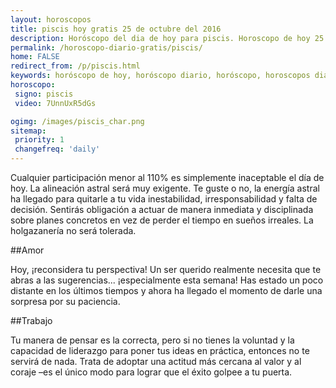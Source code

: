 ```yaml
---
layout: horoscopos
title: piscis hoy gratis 25 de octubre del 2016 
description: Horóscopo del dia de hoy para piscis. Horoscopo de hoy 25 de octubre del 2016. Las predicciones de amor, trabajo, vida personal gratis.
permalink: /horoscopo-diario-gratis/piscis/
home: FALSE
redirect_from: /p/piscis.html
keywords: horóscopo de hoy, horóscopo diario, horóscopo, horoscopos diarios gratis del dia de hoy, horóscopo diario gratis,horóscopo 2016, horóscopo esperanza gracia, horoscopo piscis hoy, horoscop, horóscopos gratis, horoscopo piscis, horoscopo piscis 2016, Tarot, Astrologia, Zodíaco, piscis, horoscopo gratis
horoscopo:
 signo: piscis
 video: 7UnnUxR5dGs

ogimg: /images/piscis_char.png
sitemap:
 priority: 1
 changefreq: 'daily'
---
```



Cualquier participación menor al 110% es simplemente inaceptable el día de hoy. La alineación astral será muy exigente. Te guste o no, la energía astral ha llegado para quitarle a tu vida inestabilidad, irresponsabilidad y falta de decisión. Sentirás obligación a actuar de manera inmediata y disciplinada sobre planes concretos en vez de perder el tiempo en sueños irreales. La holgazanería no será tolerada.

##Amor

Hoy, ¡reconsidera tu perspectiva! Un ser querido realmente necesita que te abras a las sugerencias... ¡especialmente esta semana! Has estado un poco distante en los últimos tiempos y ahora ha llegado el momento de darle una sorpresa por su paciencia.

##Trabajo

Tu manera de pensar es la correcta, pero si no tienes la voluntad y la capacidad de liderazgo para poner tus ideas en práctica, entonces no te servirá de nada. Trata de adoptar una actitud más cercana al valor y al coraje –es el único modo para lograr que el éxito golpee a tu puerta.